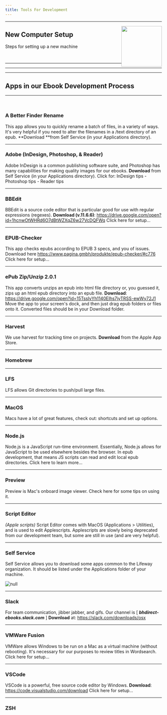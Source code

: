 ```yaml
---
title: Tools For Development
---
```

<hr />

<img src="http://oldcomputers.net/pics/appleii-system.jpg" width="130" style="float: right" />

## New Computer Setup

Steps for setting up a new machine



<div>&nbsp;</div>

<hr />

<hr />

<hr />

## Apps in our Ebook Development Process

<hr />



<div>&nbsp;</div>

### A Better Finder Rename

This app allows you to quickly rename a batch of files, in a variety of ways. It's very helpful if you need to alter the filenames in a /text directory of an epub. **Download **from Self Service (in your Applications directory).

<hr />

### Adobe (InDesign, Photoshop, & Reader)

Adobe InDesign is a common publishing software suite, and Photoshop has many capabilities for making quality images for our ebooks. **Download** from Self Service (in your Applications directory).  Click for: InDesign tips - Photoshop tips - Reader tips

<hr />

### BBEdit

BBEdit is a source code editor that is particular good for use with regular expressions (regexes). **Download (v.11.6.6)**: <https://drive.google.com/open?id=1hcnwOtWHRd6O7dBtWZXqZ6w27VcDQFWq> Click here for setup...

<hr />

### EPUB-Checker

This app checks epubs according to EPUB 3 specs, and you of issues. Download here <https://www.pagina.gmbh/produkte/epub-checker/#c776> Click here for setup...

<hr />

### ePub Zip/Unzip 2.0.1

This app converts unzips an epub into html file directory or, you guessed it, zips up an html epub directory into an epub file. **Download**: <https://drive.google.com/open?id=15TssIvYh1140EIhs7jyTRSS-ewWy72J1> Move the app to your screen's dock, and then just drag epub folders or files onto it. Converted files should be in your Download folder.

<hr />

### Harvest

We use harvest for tracking time on projects. **Download** from the Apple App Store.

<hr />

### Homebrew

<hr />

### LFS

LFS allows Git directories to push/pull large files.

<hr />

### MacOS

Macs have a lot of great features, check out: shortcuts and set up options.

<hr />

### Node.js

Node.js is a JavaScript run-time environment. Essentially, Node.js allows for JavaScript to be used elsewhere besides the browser. In epub development, that means JS scripts can read and edit local epub directories. Click here to learn more...

<hr />

### Preview

Preview is Mac's onboard image viewer. Check here for some tips on using it.

<hr />

### Script Editor

_(Apple scripts)_ Script Editor comes with MacOS (Applications > Utilities), and is used to edit Applescripts. Applescripts are slowly being deprecated from our development team, but some are still in use (and are very helpful).

<hr />

### Self Service

Self Service allows you to download some apps common to the Lifeway organization. It should be listed under the Applications folder of your machine. 

![null](/assets/images/uploads/screen-shot-2018-09-17-at-4.02.29-pm.png)

<hr />

### Slack

For team communication, jibber jabber, and gifs. Our channel is [ _**bhdirect-ebooks.slack.com**_ ] **Download** at: <https://slack.com/downloads/osx>

<hr />

### VMWare Fusion

VMWare allows Windows to be run on a Mac as a virtual machine (without rebooting). It's necessary for our purposes to review titles in Wordsearch. Click here for setup...

<hr />

### VSCode

VSCode is a powerful, free source code editor by Windows. **Download**: <https://code.visualstudio.com/download> Click here for setup...

<hr />

### ZSH
